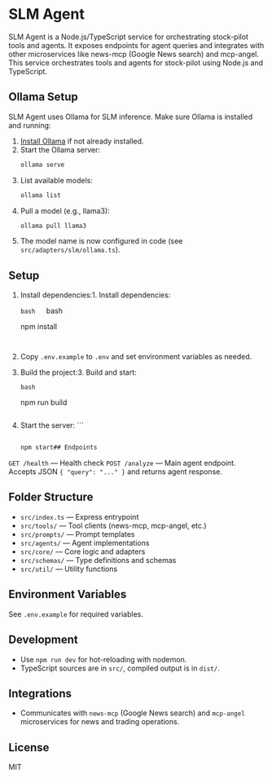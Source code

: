 # SLM Agent



SLM Agent is a Node.js/TypeScript service for orchestrating stock-pilot tools and agents. It exposes endpoints for agent queries and integrates with other microservices like news-mcp (Google News search) and mcp-angel. This service orchestrates tools and agents for stock-pilot using Node.js and TypeScript.




## Ollama Setup

SLM Agent uses Ollama for SLM inference. Make sure Ollama is installed and running:

1. [Install Ollama](https://ollama.com/download) if not already installed.
2. Start the Ollama server:
   ```bash
   ollama serve
   ```
3. List available models:
   ```bash
   ollama list
   ```
4. Pull a model (e.g., llama3):
   ```bash
   ollama pull llama3
   ```
5. The model name is now configured in code (see `src/adapters/slm/ollama.ts`).

## Setup



1. Install dependencies:1. Install dependencies:

   ```bash   ```bash

   npm install

   ```   ```

2. Copy `.env.example` to `.env` and set environment variables as needed.

3. Build the project:3. Build and start:

   ```bash   ```

   npm run build

   ```   npm start

4. Start the server:   ```

   ```bash

   npm start## Endpoints

`GET /health` — Health check
`POST /analyze` — Main agent endpoint. Accepts JSON `{ "query": "..." }` and returns agent response.

## Folder Structure

- `src/index.ts` — Express entrypoint
- `src/tools/` — Tool clients (news-mcp, mcp-angel, etc.)
- `src/prompts/` — Prompt templates
- `src/agents/` — Agent implementations
- `src/core/` — Core logic and adapters
- `src/schemas/` — Type definitions and schemas
- `src/util/` — Utility functions

## Environment Variables

See `.env.example` for required variables. 

## Development

- Use `npm run dev` for hot-reloading with nodemon.
- TypeScript sources are in `src/`, compiled output is in `dist/`.

## Integrations

- Communicates with `news-mcp` (Google News search) and `mcp-angel` microservices for news and trading operations.

## License

MIT
